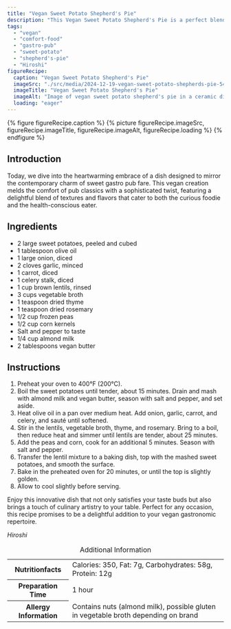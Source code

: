 ```yaml
---
title: "Vegan Sweet Potato Shepherd's Pie"
description: "This Vegan Sweet Potato Shepherd's Pie is a perfect blend of hearty lentils and creamy sweet potato mash, ideal for a comforting meal."
tags:
  - "vegan"
  - "comfort-food"
  - "gastro-pub"
  - "sweet-potato"
  - "shepherd's-pie"
  - "Hiroshi"
figureRecipe: 
  caption: "Vegan Sweet Potato Shepherd's Pie"
  imageSrc: "./src/media/2024-12-19-vegan-sweet-potato-shepherds-pie-5463.png"
  imageTitle: "Vegan Sweet Potato Shepherd's Pie"
  imageAlt: "Image of vegan sweet potato shepherd's pie in a ceramic dish, on a rustic wooden table with rosemary, thyme, and a white napkin, in soft sunlight."
  loading: "eager"
---
```


{% figure figureRecipe.caption %}
{% picture figureRecipe.imageSrc, figureRecipe.imageTitle, figureRecipe.imageAlt, figureRecipe.loading %}
{% endfigure %}

## Introduction

Today, we dive into the heartwarming embrace of a dish designed to mirror the contemporary charm of sweet gastro pub fare. This vegan creation melds the comfort of pub classics with a sophisticated twist, featuring a delightful blend of textures and flavors that cater to both the curious foodie and the health-conscious eater.

## Ingredients

- 2 large sweet potatoes, peeled and cubed
- 1 tablespoon olive oil
- 1 large onion, diced
- 2 cloves garlic, minced
- 1 carrot, diced
- 1 celery stalk, diced
- 1 cup brown lentils, rinsed
- 3 cups vegetable broth
- 1 teaspoon dried thyme
- 1 teaspoon dried rosemary
- 1/2 cup frozen peas
- 1/2 cup corn kernels
- Salt and pepper to taste
- 1/4 cup almond milk
- 2 tablespoons vegan butter

## Instructions

1. Preheat your oven to 400°F (200°C).
2. Boil the sweet potatoes until tender, about 15 minutes. Drain and mash with almond milk and vegan butter, season with salt and pepper, and set aside.
3. Heat olive oil in a pan over medium heat. Add onion, garlic, carrot, and celery, and sauté until softened.
4. Stir in the lentils, vegetable broth, thyme, and rosemary. Bring to a boil, then reduce heat and simmer until lentils are tender, about 25 minutes.
5. Add the peas and corn, cook for an additional 5 minutes. Season with salt and pepper.
6. Transfer the lentil mixture to a baking dish, top with the mashed sweet potatoes, and smooth the surface.
7. Bake in the preheated oven for 20 minutes, or until the top is slightly golden.
8. Allow to cool slightly before serving.

Enjoy this innovative dish that not only satisfies your taste buds but also brings a touch of culinary artistry to your table. Perfect for any occasion, this recipe promises to be a delightful addition to your vegan gastronomic repertoire.

*Hiroshi*

<table><caption class='sr-only'>Additional Information</caption><tr><th>Nutritionfacts</th><td>Calories: 350, Fat: 7g, Carbohydrates: 58g, Protein: 12g&nbsp;</td></tr><tr><th>Preparation Time</th><td>1 hour&nbsp;</td></tr><tr><th>Allergy Information</th><td>Contains nuts (almond milk), possible gluten in vegetable broth depending on brand&nbsp;</td></tr></table>

